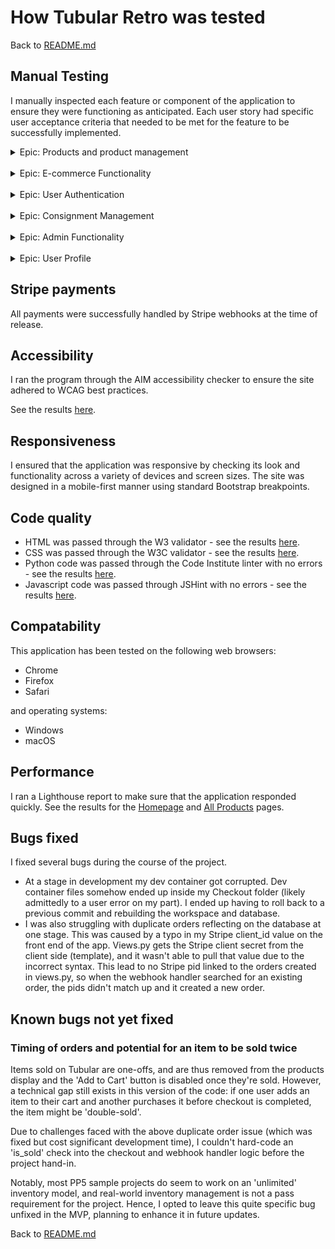 
# How **Tubular Retro** was tested

Back to [README.md](README.md)<br>


## Manual Testing

I manually inspected each feature or component of the application to ensure they were functioning as anticipated. Each user story had specific user acceptance criteria that needed to be met for the feature to be successfully implemented. 

<details>
  <summary>Epic: Products and product management</summary>
  
  ### User Story: View Product Listings
  * As a user/shopper, I want to view a list of products with their images and descriptions, so I can explore what the shop offers.
  * **Acceptance Criteria**:
    * Products are displayed with a title, image, and brief description.
    * Products are displayed in a grid format that is mobile responsive.
    * The user can easily scroll through the list and quickly navigate back to the top.
  * Result: **PASS**
  
  ### User Story: View Product Details
  * As a user/shopper, I want to view the details of a product, including images, description, price, and availability.
  * **Acceptance Criteria**:
    * Clicking on a product opens a detailed view.
    * Product details include an image, a description, price, condition and measurements.
    * An option to add the product to the bag is available.
  * Result: **PASS**
  
  ### User Story: Filter Products
  * As a user/shopper, I want to filter products by category so I can narrow down my search results, or search for results using a keyword.
  * **Acceptance Criteria**:
    * Filter options and a search bar are clearly presented in the top nav.
    * Products can be filtered by category, and by keyword.
    * The filtered results are correctly displayed after selections are made.
    * The user can easily clear filters.
  * Result: **PASS**
  
  ### User Story: Sort Products
  * As a user/shopper, I want to sort products by prices, so I can find items in my budget.
  * **Acceptance Criteria**:
    * Sort options are clearly presented on the product listing page.
    * Products can be sorted in ascending or descending order by price, name, or category.
    * Correctly sorted results appear after the user action.
  * Result: **PASS**

</details>
<br>
<details>
  <summary>Epic: E-commerce Functionality</summary>
  
  ### User Story: Add Products to Bag
  * As a user/shopper, I want to add products to my bag and proceed to checkout, so I can make a purchase using Stripe for payment processing.
  * **Acceptance Criteria**:
    * Products can be added to the bag from the product details page.
    * User receives confirmation when item is added to the bag.
    * The bag updates in real-time to reflect the items added.
    * User can easily navigate to the bag page from anywhere on the site.
  * Result: **PASS**
  
  ### User Story: Remove Products from Bag
  * As a user/shopper, I want to remove products from my basket if I change my mind.
  * **Acceptance Criteria**:
    * Each product in the bag has a visible option to remove it.
    * Total price and item list adjust accordingly when items are removed.
    * User receives a note if their bag is empty.
  * Result: **PASS**
  
  ### User Story: Proceed to Checkout
  * As a user/shopper, I want to proceed to the checkout process from my basket, so I can complete my purchase.
  * **Acceptance Criteria**:
    * A clear option to proceed to checkout is available on the bag page.
    * User is able to check out whether or not they are logged in.
    * Shipping, billing, and payment details are collected via a form on the checkout page.
  * Result: **PASS**
  
  ### User Story: Review Order Summary
  * As a user/shopper, I want to see my order summary before finalizing the purchase, so I can review my selection and total cost.
  * **Acceptance Criteria**:
    * Order summary includes a list of products, their individual prices, total cost, and applicable shipping fees.
  * Result: **PASS**
  
  ### User Story: Make Payment with Stripe
  * As a user/shopper, I want to make a payment using Stripe for a seamless and secure checkout process.
  * **Acceptance Criteria**:
    * Payment details are securely collected through Stripe's API.
    * User receives feedback on successful or unsuccessful payment.
    * Order is not finalized until payment is confirmed.
    * Stripe successfully processes payment via webhooks.
  * Result: **PASS**
  
  ### User Story: Receive Order Confirmation
  * As a user/shopper, I want to receive an order confirmation with details of my purchase after completing the payment.
  * **Acceptance Criteria**:
    * User is directed to an order confirmation page after payment.
    * Confirmation page includes order details, and a unique order number.
    * An order confirmation email is sent to the user's registered email address.
  * Result: **PASS**

</details>
<br>
<details>
  <summary>Epic: User Authentication</summary>
  
  ### User Story: Register for an Account
  * As a user, I want to register for an account, so I can access my details and manage my consignment submissions.
  * **Acceptance Criteria**:
    * Users are provided a clear registration form.
    * The form collects necessary details such as username, email, and password.
    * Users receive feedback on successful registration or errors (e.g. email already registered, mismatched passwords)
    * Users are prompted to verify their email address.
    * Upon successful registration and verification, users are able to log in.
  * Result: **PASS**
  
  ### User Story: Log In to Account
  * As a user, I want to log in to my account, so I can access my profile and past orders.
  * **Acceptance Criteria**:
    * Users are provided a clear login form with fields for email and password.
    * Forgotten password option is clearly available.
    * Users receive feedback on successful login or errors (e.g., incorrect password).
  * Result: **PASS**
  
  ### User Story: Reset Password
  * As a user, I want to reset my password if I forget it, so I can regain access to my account.
  * **Acceptance Criteria**:
    * Users can easily find and access the "Forgot Password" option.
    * Users receive an email with a secure link or code to reset their password.
    * Users are able to successfully reset their password and log in with the new one.
  * Result: **PASS**
  
  ### User Story: Log out of account
  * As a user, I want to log out of my account when I finish browsing.
  * **Acceptance Criteria**:
    * Log out option is clearly visible and accessible from the user profile or menu.
    * Upon selecting "Log Out," the session ends and user is redirected to a public page.
    * User data or session details are not accessible after logging out.
  * Result: **PASS**

</details>
<br>
<details>
  <summary>Epic: Consignment Management</summary>
  
  ### User Story: Submit Item for Consignment
  * As a user, I want to submit an item for consignment by filling out a form with product details, so I can sell my items through the shop.
  * **Acceptance Criteria**:
    * Users are provided with a clear form to submit item details, including name, description, image.
    * Confirmation or feedback is provided upon successful submission.
    * The submitted item can be edited or deleted, until approved by an admin.
  * Result: **PASS**
  
  ### User Story: View Consignment Submissions Status
  * As a user, I want to know the status of my consignment submissions, so I know whether they have been approved or not.
  * **Acceptance Criteria**:
    * Users can easily navigate to a section or page listing their consignment submissions.
    * Each submission displays its current status (e.g., "Pending Review," "Approved," "Declined").
    * The user receives confirmation emails upon consigmnent submission, approval, and decline.
  * Result: **PASS**
  
  ### User Story: Edit Consignment Submissions
  * As a user, I want to edit my consignment submissions (before approval), so I can make changes to the product details if needed.
  * **Acceptance Criteria**:
    * Users can easily find an edit option for each of their pending consignment submissions.
    * Edits are saved and reflected upon submission.
  * Result: **PASS**
  
  ### User Story: Delete Consignment Submissions
  * As a user, I want to delete my consignment submissions (before approval), so I can remove items I no longer want to consign.
  * **Acceptance Criteria**:
    * Users can easily find a delete option for each of their pending consignment submissions.
    * A confirmation prompt appears before deletion.
    * Once deleted, the submission is removed from the list and the database.
  * Result: **PASS**

</details>
<br>
<details>
  <summary>Epic: Admin Functionality</summary>
  
  ### User Story: Review and Approve Consignment Submissions
  * As an admin, I want to review and approve consignment submissions, so only appropriate items are displayed on the website for sale.
  * **Acceptance Criteria**:
    * Admins can access a page listing all consignment submissions.
    * Each submission provides information and an option to approve or reject.
  * Result: **PASS**
  
  ### User Story: Reject Consignment Submissions
  * As an admin, I want to reject consignment submissions if they are not appropriate for the shop.
  * **Acceptance Criteria**:
    * Admins can reject consignment requests from the requests page.
    * The user is notified of the rejection and provided with the given reason.
  * Result: **PASS**
  
  ### User Story: Manage Products
  * As an admin, I want to be able to create, edit, and delete product listings from the admin panel.
  * **Acceptance Criteria**:
    * Admins have clear options in the nav to create new product listings.
    * Existing product listings can be edited or deleted.
    * All changes reflect immediately on the product listing page.
  * Result: **PASS**
</details>
<br>
<details>
  <summary>Epic: User Profile</summary>
  
  ### User Story: View User Information
  * As a user, I want to view and update my default delivery information from my profile page.
  * **Acceptance Criteria**:
    * The profile page clearly displays the default shipping address.
    * Users have an option to edit and save changes to their details.
    * Upon updating, the user receives feedback indicating successful changes.
  * Result: **PASS**
  
  ### User Story: View Order History
  * As a user, I want to view my order history, so I can see the details of my past purchases.
  * **Acceptance Criteria**:
    * The profile page has a section or tab dedicated to order history.
    * Past orders are listed with relevant details such as product names, date of purchase, total amount.
    * Users can click on an order to view more detailed information if needed.
  * Result: **PASS**

</details>

## Stripe payments

All payments were successfully handled by Stripe webhooks at the time of release.

## Accessibility

I ran the program through the AIM accessibility checker to ensure the site adhered to WCAG best practices.

See the results [here](https://wave.webaim.org/report#/https://tubularretro-71f0ca94931e.herokuapp.com/).

## Responsiveness

I ensured that the application was responsive by checking its look and functionality across a variety of devices and screen sizes. The site was designed in a mobile-first manner using standard Bootstrap breakpoints.

## Code quality

- HTML was passed through the W3 validator - see the results [here](https://validator.w3.org/nu/?doc=https%3A%2F%2Ftubularretro-71f0ca94931e.herokuapp.com%2F).
- CSS was passed through the W3C validator - see the results [here](https://jigsaw.w3.org/css-validator/validator?uri=https%3A%2F%2Ftubularretro-71f0ca94931e.herokuapp.com%2F&profile=css3svg&usermedium=all&warning=1&vextwarning=&lang=en).
- Python code was passed through the Code Institute linter with no errors - see the results [here](media/readme/python-linter-screenshots).
- Javascript code was passed through JSHint with no errors - see the results [here](media/readme/jshint-screenshots).


## Compatability

This application has been tested on the following web browsers:

- Chrome
- Firefox
- Safari

and operating systems:

- Windows
- macOS


## Performance

I ran a Lighthouse report to make sure that the application responded quickly. See the results for the [Homepage](https://pagespeed.web.dev/analysis/https-tubularretro-71f0ca94931e-herokuapp-com/fmb7xj6lh7?form_factor=desktop) and [All Products](https://pagespeed.web.dev/analysis/https-tubularretro-71f0ca94931e-herokuapp-com-products/9mwcvs6iby?form_factor=desktop) pages.
## Bugs fixed

I fixed several bugs during the course of the project.

- At a stage in development my dev container got corrupted. Dev container files somehow ended up inside my Checkout folder (likely admittedly to a user error on my part). I ended up having to roll back to a previous commit and rebuilding the workspace and database.
- I was also struggling with duplicate orders reflecting on the database at one stage. This was caused by a typo in my Stripe client_id value on the front end of the app. Views.py gets the Stripe client secret from the client side (template), and it wasn't able to pull that value due to the incorrect syntax. This lead to no Stripe pid linked to the orders created in views.py, so when the webhook handler searched for an existing order, the pids didn't match up and it created a new order. 


## Known bugs not yet fixed

### Timing of orders and potential for an item to be sold twice
Items sold on Tubular are one-offs, and are thus removed from the products display and the 'Add to Cart' button is disabled once they're sold. However, a technical gap still exists in this version of the code: if one user adds an item to their cart and another purchases it before checkout is completed, the item might be 'double-sold'. 

Due to challenges faced with the above duplicate order issue (which was fixed but cost significant development time), I couldn't hard-code an 'is_sold' check into the checkout and webhook handler logic before the project hand-in. 

Notably, most PP5 sample projects do seem to work on an 'unlimited' inventory model, and real-world inventory management is not a pass requirement for the project. Hence, I opted to leave this quite specific bug unfixed in the MVP, planning to enhance it in future updates.

Back to [README.md](README.md)
